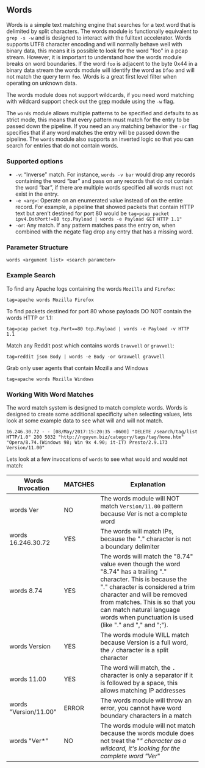## Words

Words is a simple text matching engine that searches for a text word that is delimited by split characters.  The words module is functionally equivalent to `grep -s -w` and is designed to interact with the fulltext accelerator.  Words supports UTF8 character encoding and will normally behave well with binary data, this means it is possible to look for the word "foo" in a pcap stream.  However, it is important to understand how the words module breaks on word boundaries.  If the word `foo` is adjacent to the byte 0x44 in a binary data stream the words module will identify the word as `Dfoo` and will not match the query term `foo`.  Words is a great first level filter when operating on unknown data.

The words module does not support wildcards, if you need word matching with wildcard support check out the [grep](../grep/grep.md) module using the `-w` flag.

The `words` module allows multiple patterns to be specified and defaults to as strict mode, this means that every pattern must match for the entry to be passed down the pipeline.  If you need an `any` matching behavior the `-or` flag specifies that if any word matches the entry will be passed down the pipeline.  The `words` module also supports an inverted logic so that you can search for entries that do not contain words.

### Supported options

* `-v`: “Inverse” match. For instance, `words -v bar` would drop any records containing the word “bar” and pass on any records that do not contain the word “bar”, if there are multiple words specified all words must not exist in the entry.
* `-e <arg>`: Operate on an enumerated value instead of on the entire record. For example, a pipeline that showed packets that contain HTTP text but aren’t destined for port 80 would be `tag=pcap packet ipv4.DstPort!=80 tcp.Payload | words -e Payload GET HTTP 1.1"`
* `-or`: Any match.  If any pattern matches pass the entry on, when combined with the negate flag drop any entry that has a missing word.

### Parameter Structure
```
words <argument list> <search parameter>
```

### Example Search

To find any Apache logs containing the words `Mozilla` and `Firefox`:

```
tag=apache words Mozilla Firefox
```

To find packets destined for port 80 whose payloads DO NOT contain the words HTTP or 1.1:

```
tag=pcap packet tcp.Port==80 tcp.Payload | words -e Payload -v HTTP 1.1
```

Match any Reddit post which contains words `Gravwell` or `gravwell`:

```
tag=reddit json Body | words -e Body -or Gravwell gravwell
```

Grab only user agents that contain Mozilla and Windows

```
tag=apache words Mozilla Windows
```

### Working With Word Matches

The word match system is designed to match complete words.  Words is designed to create some additional specificity when selecting values, lets look at some example data to see what will and will not match.

```
16.246.30.72 - - [08/May/2017:15:20:35 -0600] "DELETE /search/tag/list HTTP/1.0" 200 5032 "http://nguyen.biz/category/tags/tag/home.htm" "Opera/8.74.(Windows 98; Win 9x 4.90; it-IT) Presto/2.9.173 Version/11.00"
```

Lets look at a few invocations of `words` to see what would and would not match:

| Words Invocation | MATCHES | Explanation |
|-----------------|---------|-------------|
| words Ver       |   NO    | The words module will NOT match `Version/11.00` pattern because Ver is not a complete word |
| words 16.246.30.72   |   YES    | The words will match IPs, because the "." character is not a boundary delimiter |
| words 8.74   |   YES    | The words will match the "8.74" value even though the word "8.74" has a trailing "." character.  This is because the "." character is considered a trim character and will be removed from matches.  This is so that you can match natural language words when punctuation is used (like "." and "," and ";"). |
| words Version   |   YES   | The words module WILL match because Version is a full word, the `/` character is a split character |
| words 11.00     |   YES     | The word will match, the `.` character is only a separator if it is followed by a space, this allows matching IP addresses |
| words "Version/11.00"   |  ERROR  | The words module will throw an error, you cannot have word boundary characters in a match |
| words "Ver*"   |  NO  | The words module will not match because the words module does not treat the "*" character as a wildcard, it's looking for the complete word "Ver*" |
